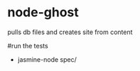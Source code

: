 node-ghost
==========

pulls db files and creates site from content


#run the tests

- jasmine-node spec/